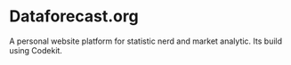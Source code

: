 Dataforecast.org
================

A personal website platform for statistic nerd and market analytic. Its build using Codekit.
